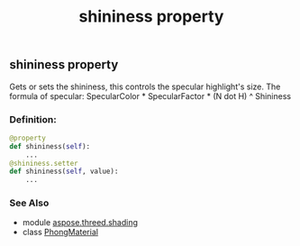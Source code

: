 ﻿---
title: shininess property
second_title: Aspose.3D for Python via .NET API References
description: 
type: docs
weight: 210
url: /python-net/aspose.threed.shading/phongmaterial/shininess/
is_root: false
---

## shininess property


Gets or sets the shininess, this controls the specular highlight's size.
The formula of specular:
SpecularColor * SpecularFactor * (N dot H) ^ Shininess
### Definition:
```python
@property
def shininess(self):
    ...
@shininess.setter
def shininess(self, value):
    ...
```

### See Also
* module [aspose.threed.shading](../../)
* class [PhongMaterial](/3d/python-net/aspose.threed.shading/phongmaterial)
